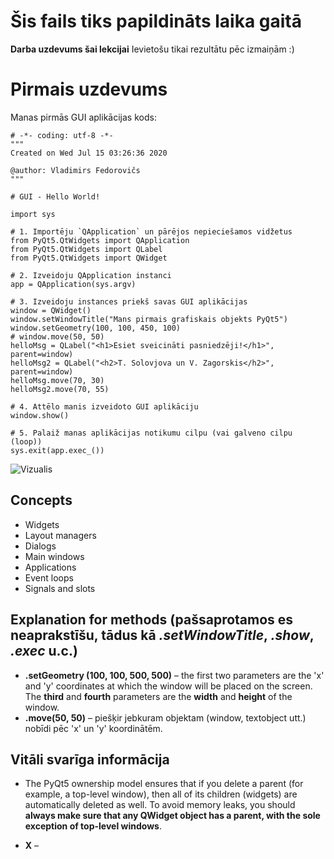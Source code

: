 # Šis fails tiks papildināts laika gaitā

**Darba uzdevums šai lekcijai**
Ievietošu tikai rezultātu pēc izmaiņām :)

# Pirmais uzdevums
Manas pirmās GUI aplikācijas kods:
~~~
# -*- coding: utf-8 -*-
"""
Created on Wed Jul 15 03:26:36 2020

@author: Vladimirs Fedorovičs
"""

# GUI - Hello World!

import sys

# 1. Importēju `QApplication` un pārējos nepieciešamos vidžetus
from PyQt5.QtWidgets import QApplication
from PyQt5.QtWidgets import QLabel
from PyQt5.QtWidgets import QWidget

# 2. Izveidoju QApplication instanci
app = QApplication(sys.argv)

# 3. Izveidoju instances priekš savas GUI aplikācijas
window = QWidget()
window.setWindowTitle("Mans pirmais grafiskais objekts PyQt5")
window.setGeometry(100, 100, 450, 100)
# window.move(50, 50)
helloMsg = QLabel("<h1>Esiet sveicināti pasniedzēji!</h1>", parent=window)
helloMsg2 = QLabel("<h2>T. Solovjova un V. Zagorskis</h2>", parent=window)
helloMsg.move(70, 30)
helloMsg2.move(70, 55)

# 4. Attēlo manis izveidoto GUI aplikāciju
window.show()

# 5. Palaiž manas aplikācijas notikumu cilpu (vai galveno cilpu (loop))
sys.exit(app.exec_())
~~~
![Vizualis](https://github.com/MACTEP-ETF/RTR108/blob/master/P07_GUI/PNG/GUI%20-%20Hello%20World!.png)  


## Concepts
- Widgets
- Layout managers
- Dialogs
- Main windows
- Applications
- Event loops
- Signals and slots


## Explanation for methods (pašsaprotamos es neaprakstīšu, tādus kā *.setWindowTitle*, *.show*, *.exec* u.c.)  
- **.setGeometry (100, 100, 500, 500)** –  the first two parameters are the 'x' and 'y' coordinates at which the window will be placed on the screen. The **third** and **fourth** parameters are the **width** and **height** of the window.  
- **.move(50, 50)** – piešķir jebkuram objektam (window, textobject utt.) nobīdi pēc 'x' un 'y' koordinātēm.  



## Vitāli svarīga informācija
 - The PyQt5 ownership model ensures that if you delete a parent (for example, a top-level window), then all of its children (widgets) are automatically deleted as well.  To avoid memory leaks, you should **always make sure that any QWidget object has a parent, with the sole exception of top-level windows**.  




- **X** –
